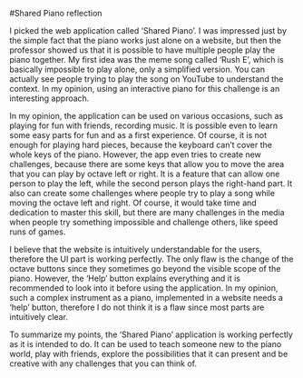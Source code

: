 #Shared Piano reflection

I picked the web application called ‘Shared Piano’. I was impressed just by the simple fact that the piano works just alone on a website, but then the professor showed us that it is possible to have multiple people play the piano together. My first idea was the meme song called ‘Rush E’, which is basically impossible to play alone, only a simplified version. You can actually see people trying to play the song on YouTube to understand the context. In my opinion, using an interactive piano for this challenge is an interesting approach.


In my opinion, the application can be used on various occasions, such as playing for fun with friends, recording music. It is possible even to learn some easy parts for fun and as a first experience. Of course, it is not enough for playing hard pieces, because the keyboard can’t cover the whole keys of the piano. However, the app even tries to create new challenges, because there are some keys that allow you to move the area that you can play by octave left or right. It is a feature that can allow one person to play the left, while the second person plays the right-hand part. It also can create some challenges where people try to play a song while moving the octave left and right. Of course, it would take time and dedication to master this skill, but there are many challenges in the media when people try something impossible and challenge others, like speed runs of games.


I believe that the website is intuitively understandable for the users, therefore the UI part is working perfectly. The only flaw is the change of the octave buttons since they sometimes go beyond the visible scope of the piano. However, the ‘Help’ button explains everything and it is recommended to look into it before using the application. In my opinion, such a complex instrument as a piano, implemented in a website needs a ‘help’ button, therefore I do not think it is a flaw since most parts are intuitively clear.


To summarize my points, the ‘Shared Piano’ application is working perfectly as it is intended to do. It can be used to teach someone new to the piano world, play with friends, explore the possibilities that it can present and be creative with any challenges that you can think of.
